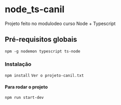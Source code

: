 # node_ts-canil
Projeto feito no modulodeo curso Node + Typescript

## Pré-requisitos globais
`npm -g nodemon typescript ts-node`

### Instalação
`npm install`
`Ver o projeto-canil.txt`

#### Para rodar o projeto
`npm run start-dev`